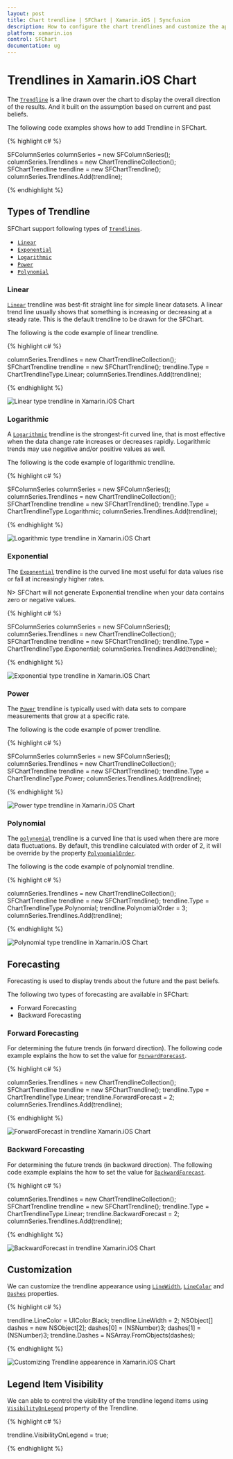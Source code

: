 ```yaml
---
layout: post
title: Chart trendline | SFChart | Xamarin.iOS | Syncfusion
description: How to configure the chart trendlines and customize the appearance of the trendlines in Xamarin.iOS Chart.
platform: xamarin.ios
control: SFChart
documentation: ug
---
```


# Trendlines in Xamarin.iOS Chart

The [`Trendline`](https://help.syncfusion.com/cr/cref_files/xamarin-ios/Syncfusion.SFChart.iOS~Syncfusion.SfChart.iOS.SFChartTrendline.html) is a line drawn over the chart to display the overall direction of the results. And it built on the assumption based on current and past beliefs. 

The following code examples shows how to add Trendline in SFChart.

{% highlight c# %} 

SFColumnSeries columnSeries = new SFColumnSeries();
columnSeries.Trendlines = new ChartTrendlineCollection();
SFChartTrendline trendline = new SFChartTrendline();
columnSeries.Trendlines.Add(trendline);

{% endhighlight %}

## Types of Trendline

SFChart support following types of [`Trendlines`](https://help.syncfusion.com/cr/cref_files/xamarin-ios/Syncfusion.SFChart.iOS~Syncfusion.SfChart.iOS.SFChartTrendline.html).

* [`Linear`](https://help.syncfusion.com/xamarin-ios/sfchart/trendline#linear)
* [`Exponential`](https://help.syncfusion.com/xamarin-ios/sfchart/trendline#exponential)
* [`Logarithmic`](https://help.syncfusion.com/xamarin-ios/sfchart/trendline#logarithmic)
* [`Power`](https://help.syncfusion.com/xamarin-ios/sfchart/trendline#power)
* [`Polynomial`](https://help.syncfusion.com/xamarin-ios/sfchart/trendline#polynomial)


### Linear

[`Linear`](https://help.syncfusion.com/cr/cref_files/xamarin-ios/Syncfusion.SFChart.iOS~Syncfusion.SfChart.iOS.SFTrendlineType.html) trendline was best-fit straight line for simple linear datasets. A linear trend line usually shows that something is increasing or decreasing at a steady rate. This is the default trendline to be drawn for the SFChart.

The following is the code example of linear trendline.

{% highlight c# %}

columnSeries.Trendlines = new ChartTrendlineCollection();
SFChartTrendline trendline = new SFChartTrendline();
trendline.Type = ChartTrendlineType.Linear;
columnSeries.Trendlines.Add(trendline);

{% endhighlight %}

![Linear type trendline in Xamarin.iOS Chart](trendline_images/trendline_linear.png)

### Logarithmic

A [`Logarithmic`](https://help.syncfusion.com/cr/cref_files/xamarin-ios/Syncfusion.SFChart.iOS~Syncfusion.SfChart.iOS.SFTrendlineType.html) trendline is the strongest-fit curved line, that is most effective when the data change rate increases or decreases rapidly. Logarithmic trends may use negative and/or positive values as well. 

The following is the code example of logarithmic trendline.

{% highlight c# %}

SFColumnSeries columnSeries = new SFColumnSeries();
columnSeries.Trendlines = new ChartTrendlineCollection();
SFChartTrendline trendline = new SFChartTrendline();
trendline.Type = ChartTrendlineType.Logarithmic;
columnSeries.Trendlines.Add(trendline);

{% endhighlight %}

![Logarithmic type trendline in Xamarin.iOS Chart](trendline_images/trendline_Logarithmic.png)

### Exponential

The [`Exponential`](https://help.syncfusion.com/cr/cref_files/xamarin-ios/Syncfusion.SFChart.iOS~Syncfusion.SfChart.iOS.SFTrendlineType.html) trendline is the curved line most useful for data values rise or fall at increasingly higher rates.

N> SFChart will not generate Exponential trendline when your data contains zero or negative values. 

{% highlight c# %}

SFColumnSeries columnSeries = new SFColumnSeries();
columnSeries.Trendlines = new ChartTrendlineCollection();
SFChartTrendline trendline = new SFChartTrendline();
trendline.Type = ChartTrendlineType.Exponential;
columnSeries.Trendlines.Add(trendline);

{% endhighlight %}

![Exponential type trendline in Xamarin.iOS Chart](trendline_images/trendline_Exponential.png)

### Power

The [`Power`](https://help.syncfusion.com/cr/cref_files/xamarin-ios/Syncfusion.SFChart.iOS~Syncfusion.SfChart.iOS.SFTrendlineType.html) trendline is typically used with data sets to compare measurements that grow at a specific rate.

The following is the code example of power trendline.

{% highlight c# %}

SFColumnSeries columnSeries = new SFColumnSeries();
columnSeries.Trendlines = new ChartTrendlineCollection();
SFChartTrendline trendline = new SFChartTrendline();
trendline.Type = ChartTrendlineType.Power;
columnSeries.Trendlines.Add(trendline);

{% endhighlight %}

![Power type trendline in Xamarin.iOS Chart](trendline_images/trendline_Power.png)

### Polynomial

The [`polynomial`](https://help.syncfusion.com/cr/cref_files/xamarin-ios/Syncfusion.SFChart.iOS~Syncfusion.SfChart.iOS.SFTrendlineType.html) trendline is a curved line that is used when there are more data fluctuations. By default, this trendline calculated with order of 2, it will be override by the property [`PolynomialOrder`](https://help.syncfusion.com/cr/cref_files/xamarin-ios/Syncfusion.SFChart.iOS~Syncfusion.SfChart.iOS.SFChartTrendline~PolynomialOrder.html).

The following is the code example of polynomial trendline.

{% highlight c# %}

columnSeries.Trendlines = new ChartTrendlineCollection();
SFChartTrendline trendline = new SFChartTrendline();
trendline.Type = ChartTrendlineType.Polynomial;
trendline.PolynomialOrder = 3;
columnSeries.Trendlines.Add(trendline);

{% endhighlight %}

![Polynomial type trendline in Xamarin.iOS Chart](trendline_images/trendline_Polynomial.png)

## Forecasting

Forecasting is used to display trends about the future and the past beliefs.

The following two types of forecasting are available in SFChart:

* Forward Forecasting
* Backward Forecasting

### Forward Forecasting

For determining the future trends (in forward direction). The 
following code example explains the how to set the value for [`ForwardForecast`](https://help.syncfusion.com/cr/cref_files/xamarin-ios/Syncfusion.SFChart.iOS~Syncfusion.SfChart.iOS.SFChartTrendline~ForwardForecast.html).

{% highlight c# %}

columnSeries.Trendlines = new ChartTrendlineCollection();
SFChartTrendline trendline = new SFChartTrendline();
trendline.Type = ChartTrendlineType.Linear;
trendline.ForwardForecast = 2;
columnSeries.Trendlines.Add(trendline);

{% endhighlight %}

![ForwardForecast in trendline Xamarin.iOS Chart](trendline_images/trendline_Forward.png)

### Backward Forecasting

For determining the future trends (in backward direction). The following code example explains the how to set the value for [`BackwardForecast`](https://help.syncfusion.com/cr/cref_files/xamarin-ios/Syncfusion.SFChart.iOS~Syncfusion.SfChart.iOS.SFChartTrendline~BackwardForecast.html).

{% highlight c# %}

columnSeries.Trendlines = new ChartTrendlineCollection();
SFChartTrendline trendline = new SFChartTrendline();
trendline.Type = ChartTrendlineType.Linear;
trendline.BackwardForecast = 2;
columnSeries.Trendlines.Add(trendline);

{% endhighlight %}

![BackwardForecast in trendline Xamarin.iOS Chart](trendline_images/trendline_Backward.png)

## Customization

We can customize the trendline appearance using [`LineWidth`](https://help.syncfusion.com/cr/cref_files/xamarin-ios/Syncfusion.SFChart.iOS~Syncfusion.SfChart.iOS.SFChartTrendline~LineWidth.html), [`LineColor`](https://help.syncfusion.com/cr/cref_files/xamarin-ios/Syncfusion.SFChart.iOS~Syncfusion.SfChart.iOS.SFChartTrendline~LineColor.html) and [`Dashes`](https://help.syncfusion.com/cr/cref_files/xamarin-ios/Syncfusion.SFChart.iOS~Syncfusion.SfChart.iOS.SFChartTrendline~Dashes.html) properties. 

{% highlight c# %}

trendline.LineColor = UIColor.Black;
trendline.LineWidth = 2;
NSObject[] dashes = new NSObject[2];
dashes[0] = (NSNumber)3;
dashes[1] = (NSNumber)3;
trendline.Dashes = NSArray.FromObjects(dashes);

{% endhighlight %}

![Customizing Trendline appearence in Xamarin.iOS Chart](trendline_images/trendline_customizing.png)

## Legend Item Visibility

We can able to control the visibility of the trendline legend items using [`VisibilityOnLegend`](https://help.syncfusion.com/cr/cref_files/xamarin-ios/Syncfusion.SFChart.iOS~Syncfusion.SfChart.iOS.SFChartTrendline~VisibilityOnLegend.html) property of the Trendline.

{% highlight c# %}

trendline.VisibilityOnLegend = true;

{% endhighlight %}